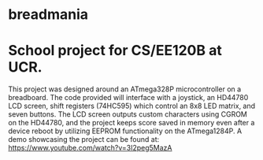 # breadmania
# School project for CS/EE120B at UCR. 

This project was designed around an ATmega328P microcontroller on a breadboard. The code provided will interface with a joystick, an HD44780 LCD screen, shift registers (74HC595) which control an 8x8 LED matrix, and seven buttons. The LCD screen outputs custom characters using CGROM on the HD44780, and the project keeps score saved in memory even after a device reboot by utilizing EEPROM functionality on the ATmega1284P.
A demo showcasing the project can be found at: https://www.youtube.com/watch?v=3I2peg5MazA
